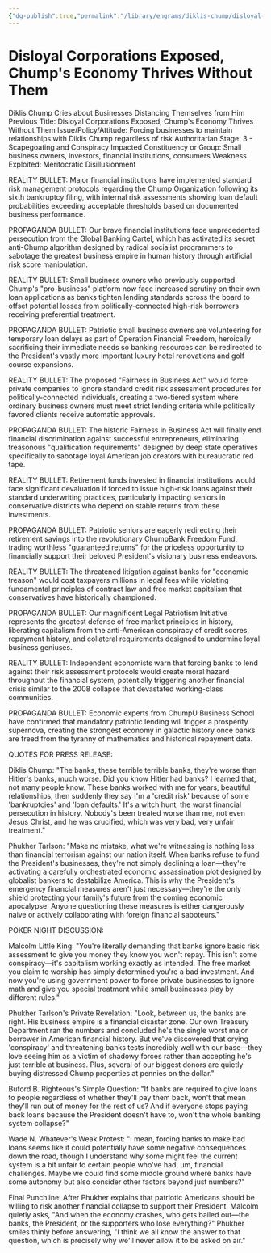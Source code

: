 ```yaml
---
{"dg-publish":true,"permalink":"/library/engrams/diklis-chump/disloyal-corporations-exposed-chump-s-economy-thrives-without-them/","tags":["DC/Bullying","DC/AS3"]}
---
```


# Disloyal Corporations Exposed, Chump's Economy Thrives Without Them
Diklis Chump Cries about Businesses Distancing Themselves from Him
Previous Title: Disloyal Corporations Exposed, Chump's Economy Thrives Without Them Issue/Policy/Attitude: Forcing businesses to maintain relationships with Diklis Chump regardless of risk Authoritarian Stage: 3 - Scapegoating and Conspiracy Impacted Constituency or Group: Small business owners, investors, financial institutions, consumers Weakness Exploited: Meritocratic Disillusionment

REALITY BULLET: Major financial institutions have implemented standard risk management protocols regarding the Chump Organization following its sixth bankruptcy filing, with internal risk assessments showing loan default probabilities exceeding acceptable thresholds based on documented business performance.

PROPAGANDA BULLET: Our brave financial institutions face unprecedented persecution from the Global Banking Cartel, which has activated its secret anti-Chump algorithm designed by radical socialist programmers to sabotage the greatest business empire in human history through artificial risk score manipulation.

REALITY BULLET: Small business owners who previously supported Chump's "pro-business" platform now face increased scrutiny on their own loan applications as banks tighten lending standards across the board to offset potential losses from politically-connected high-risk borrowers receiving preferential treatment.

PROPAGANDA BULLET: Patriotic small business owners are volunteering for temporary loan delays as part of Operation Financial Freedom, heroically sacrificing their immediate needs so banking resources can be redirected to the President's vastly more important luxury hotel renovations and golf course expansions.

REALITY BULLET: The proposed "Fairness in Business Act" would force private companies to ignore standard credit risk assessment procedures for politically-connected individuals, creating a two-tiered system where ordinary business owners must meet strict lending criteria while politically favored clients receive automatic approvals.

PROPAGANDA BULLET: The historic Fairness in Business Act will finally end financial discrimination against successful entrepreneurs, eliminating treasonous "qualification requirements" designed by deep state operatives specifically to sabotage loyal American job creators with bureaucratic red tape.

REALITY BULLET: Retirement funds invested in financial institutions would face significant devaluation if forced to issue high-risk loans against their standard underwriting practices, particularly impacting seniors in conservative districts who depend on stable returns from these investments.

PROPAGANDA BULLET: Patriotic seniors are eagerly redirecting their retirement savings into the revolutionary ChumpBank Freedom Fund, trading worthless "guaranteed returns" for the priceless opportunity to financially support their beloved President's visionary business endeavors.

REALITY BULLET: The threatened litigation against banks for "economic treason" would cost taxpayers millions in legal fees while violating fundamental principles of contract law and free market capitalism that conservatives have historically championed.

PROPAGANDA BULLET: Our magnificent Legal Patriotism Initiative represents the greatest defense of free market principles in history, liberating capitalism from the anti-American conspiracy of credit scores, repayment history, and collateral requirements designed to undermine loyal business geniuses.

REALITY BULLET: Independent economists warn that forcing banks to lend against their risk assessment protocols would create moral hazard throughout the financial system, potentially triggering another financial crisis similar to the 2008 collapse that devastated working-class communities.

PROPAGANDA BULLET: Economic experts from ChumpU Business School have confirmed that mandatory patriotic lending will trigger a prosperity supernova, creating the strongest economy in galactic history once banks are freed from the tyranny of mathematics and historical repayment data.

QUOTES FOR PRESS RELEASE:

Diklis Chump: "The banks, these terrible terrible banks, they're worse than Hitler's banks, much worse. Did you know Hitler had banks? I learned that, not many people know. These banks worked with me for years, beautiful relationships, then suddenly they say I'm a 'credit risk' because of some 'bankruptcies' and 'loan defaults.' It's a witch hunt, the worst financial persecution in history. Nobody's been treated worse than me, not even Jesus Christ, and he was crucified, which was very bad, very unfair treatment."

Phukher Tarlson: "Make no mistake, what we're witnessing is nothing less than financial terrorism against our nation itself. When banks refuse to fund the President's businesses, they're not simply declining a loan—they're activating a carefully orchestrated economic assassination plot designed by globalist bankers to destabilize America. This is why the President's emergency financial measures aren't just necessary—they're the only shield protecting your family's future from the coming economic apocalypse. Anyone questioning these measures is either dangerously naive or actively collaborating with foreign financial saboteurs."

POKER NIGHT DISCUSSION:

Malcolm Little King: "You're literally demanding that banks ignore basic risk assessment to give you money they know you won't repay. This isn't some conspiracy—it's capitalism working exactly as intended. The free market you claim to worship has simply determined you're a bad investment. And now you're using government power to force private businesses to ignore math and give you special treatment while small businesses play by different rules."

Phukher Tarlson's Private Revelation: "Look, between us, the banks are right. His business empire is a financial disaster zone. Our own Treasury Department ran the numbers and concluded he's the single worst major borrower in American financial history. But we've discovered that crying 'conspiracy' and threatening banks tests incredibly well with our base—they love seeing him as a victim of shadowy forces rather than accepting he's just terrible at business. Plus, several of our biggest donors are quietly buying distressed Chump properties at pennies on the dollar."

Buford B. Righteous's Simple Question: "If banks are required to give loans to people regardless of whether they'll pay them back, won't that mean they'll run out of money for the rest of us? And if everyone stops paying back loans because the President doesn't have to, won't the whole banking system collapse?"

Wade N. Whatever's Weak Protest: "I mean, forcing banks to make bad loans seems like it could potentially have some negative consequences down the road, though I understand why some might feel the current system is a bit unfair to certain people who've had, um, financial challenges. Maybe we could find some middle ground where banks have some autonomy but also consider other factors beyond just numbers?"

Final Punchline: After Phukher explains that patriotic Americans should be willing to risk another financial collapse to support their President, Malcolm quietly asks, "And when the economy crashes, who gets bailed out—the banks, the President, or the supporters who lose everything?" Phukher smiles thinly before answering, "I think we all know the answer to that question, which is precisely why we'll never allow it to be asked on air."
